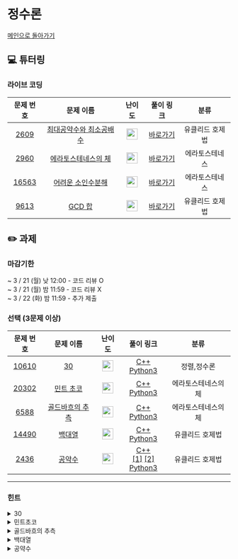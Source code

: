 # 정수론 

[메인으로 돌아가기](https://github.com/Altu-Bitu-2/Notice)

## 💻 튜터링

### 라이브 코딩

|문제 번호|문제 이름|난이도|풀이 링크|분류|
| :-----: | :-----: | :-----: | :-----: | :-----: |
|<a href="https://www.acmicpc.net/problem/2609" target="_blank">2609</a>|<a href="https://www.acmicpc.net/problem/2609" target="_blank">최대공약수와 최소공배수</a>|<img height="25px" width="25px" src="https://static.solved.ac/tier_small/6.svg"/>|[바로가기](https://github.com/Altu-Bitu-2/Notice/blob/main/03%EC%9B%94%2015%EC%9D%BC%20-%20%EC%A0%95%EC%88%98%EB%A1%A0/%EB%9D%BC%EC%9D%B4%EB%B8%8C%EC%BD%94%EB%94%A9/2609.cpp)|유클리드 호제법|
|<a href="https://www.acmicpc.net/problem/2960" target="_blank">2960</a>|<a href="https://www.acmicpc.net/problem/2960" target="_blank">에라토스테네스의 체</a>|<img height="25px" width="25px" src="https://static.solved.ac/tier_small/7.svg"/>|[바로가기](https://github.com/Altu-Bitu-2/Notice/blob/main/03%EC%9B%94%2015%EC%9D%BC%20-%20%EC%A0%95%EC%88%98%EB%A1%A0/%EB%9D%BC%EC%9D%B4%EB%B8%8C%EC%BD%94%EB%94%A9/2960.cpp)|에라토스테네스|
|<a href="https://www.acmicpc.net/problem/16563" target="_blank">16563</a>|<a href="https://www.acmicpc.net/problem/16563" target="_blank">어려운 소인수분해</a>|<img height="25px" width="25px" src="https://static.solved.ac/tier_small/12.svg"/>|[바로가기](https://github.com/Altu-Bitu-2/Notice/blob/main/03%EC%9B%94%2015%EC%9D%BC%20-%20%EC%A0%95%EC%88%98%EB%A1%A0/%EB%9D%BC%EC%9D%B4%EB%B8%8C%EC%BD%94%EB%94%A9/16563.cpp)|에라토스테네스|
|<a href="https://www.acmicpc.net/problem/9613" target="_blank">9613</a>|<a href="https://www.acmicpc.net/problem/9613" target="_blank">GCD 합</a>|<img height="25px" width="25px" src="https://static.solved.ac/tier_small/8.svg"/>|[바로가기](https://github.com/Altu-Bitu-2/Notice/blob/main/03%EC%9B%94%2015%EC%9D%BC%20-%20%EC%A0%95%EC%88%98%EB%A1%A0/%EB%9D%BC%EC%9D%B4%EB%B8%8C%EC%BD%94%EB%94%A9/9613.cpp)|유클리드 호제법|


## ✏️ 과제
### 마감기한
~ 3 / 21 (월) 낮 12:00 - 코드 리뷰 O </br>
~ 3 / 21 (월) 밤 11:59 - 코드 리뷰 X </br>
~ 3 / 22 (화) 밤 11:59 - 추가 제출 </br>

### 선택 (3문제 이상)

|문제 번호|문제 이름|난이도|풀이 링크|분류|
| :-----: | :-----: | :-----: | :-----: | :-----: |
|<a href="https://www.acmicpc.net/problem/10610" target="_blank">10610</a>|<a href="https://www.acmicpc.net/problem/10610" target="_blank">30</a>|<img height="25px" width="25px" src="https://static.solved.ac/tier_small/6.svg"/>|[C++](https://github.com/Altu-Bitu-2/Notice/blob/main/03%EC%9B%94%2015%EC%9D%BC%20-%20%EC%A0%95%EC%88%98%EB%A1%A0/%EA%B3%BC%EC%A0%9C/10610.cpp)<br/>[Python3](https://github.com/Altu-Bitu-2/Notice/blob/main/03%EC%9B%94%2015%EC%9D%BC%20-%20%EC%A0%95%EC%88%98%EB%A1%A0/%EA%B3%BC%EC%A0%9C/10610.py)|정렬,정수론|
|<a href="https://www.acmicpc.net/problem/20302" target="_blank">20302</a>|<a href="https://www.acmicpc.net/problem/20302" target="_blank">민트 초코</a>|<img height="25px" width="25px" src="https://static.solved.ac/tier_small/11.svg"/>|[C++](https://github.com/Altu-Bitu-2/Notice/blob/main/03%EC%9B%94%2015%EC%9D%BC%20-%20%EC%A0%95%EC%88%98%EB%A1%A0/%EA%B3%BC%EC%A0%9C/20302.cpp)<br/>[Python3](https://github.com/Altu-Bitu-2/Notice/blob/main/03%EC%9B%94%2015%EC%9D%BC%20-%20%EC%A0%95%EC%88%98%EB%A1%A0/%EA%B3%BC%EC%A0%9C/20302.py)|에라토스테네스의 체|
|<a href="https://www.acmicpc.net/problem/6588" target="_blank">6588</a>|<a href="https://www.acmicpc.net/problem/6588" target="_blank">골드바흐의 추측</a>|<img height="25px" width="25px" src="https://static.solved.ac/tier_small/10.svg"/>|[C++](https://github.com/Altu-Bitu-2/Notice/blob/main/03%EC%9B%94%2015%EC%9D%BC%20-%20%EC%A0%95%EC%88%98%EB%A1%A0/%EA%B3%BC%EC%A0%9C/6588.cpp)<br/>[Python3](https://github.com/Altu-Bitu-2/Notice/blob/main/03%EC%9B%94%2015%EC%9D%BC%20-%20%EC%A0%95%EC%88%98%EB%A1%A0/%EA%B3%BC%EC%A0%9C/6588.py)|에라토스테네스의 체|
|<a href="https://www.acmicpc.net/problem/11866" target="_blank">14490</a>|<a href="https://www.acmicpc.net/problem/14490" target="_blank">백대열</a>|<img height="25px" width="25px" src="https://static.solved.ac/tier_small/7.svg"/>|[C++](https://github.com/Altu-Bitu-2/Notice/blob/main/03%EC%9B%94%2015%EC%9D%BC%20-%20%EC%A0%95%EC%88%98%EB%A1%A0/%EA%B3%BC%EC%A0%9C/14490.cpp)<br/>[Python3](https://github.com/Altu-Bitu-2/Notice/blob/main/03%EC%9B%94%2015%EC%9D%BC%20-%20%EC%A0%95%EC%88%98%EB%A1%A0/%EA%B3%BC%EC%A0%9C/14490.py)|유클리드 호제법|
|<a href="https://www.acmicpc.net/problem/2436" target="_blank">2436</a>|<a href="https://www.acmicpc.net/problem/2436" target="_blank">공약수</a>|<img height="25px" width="25px" src="https://static.solved.ac/tier_small/11.svg"/>|[C++ [1]](https://github.com/Altu-Bitu-2/Notice/blob/main/03%EC%9B%94%2015%EC%9D%BC%20-%20%EC%A0%95%EC%88%98%EB%A1%A0/%EA%B3%BC%EC%A0%9C/2436_v1.cpp)&nbsp;[[2]](https://github.com/Altu-Bitu-2/Notice/blob/main/03%EC%9B%94%2015%EC%9D%BC%20-%20%EC%A0%95%EC%88%98%EB%A1%A0/%EA%B3%BC%EC%A0%9C/2436_v2.cpp)<br/>[Python3](https://github.com/Altu-Bitu-2/Notice/blob/main/03%EC%9B%94%2015%EC%9D%BC%20-%20%EC%A0%95%EC%88%98%EB%A1%A0/%EA%B3%BC%EC%A0%9C/2436.py)|유클리드 호제법|


---

### 힌트

<details>
<summary>30</summary>
<div markdown="1">
&nbsp;&nbsp;&nbsp;&nbsp;
입력되는 숫자가 매우 크니까, 숫자형으로는 받을 수 없을거 같아요. 그리고 30의 배수가 되기 위한 조건에는 무엇이 있을까요?
</div>
</details>

<details>
<summary>민트초코</summary>
<div markdown="1">
&nbsp;&nbsp;&nbsp;&nbsp;
연산은 *와 / 밖에 없네요! 연산한 최종 결과로 판단하지 않고, 과정에서 판단할 수 있는 방법이 없을까요? 수는 분해가 가능하죠.
</div>
</details>

<details>
<summary>골드바흐의 추측</summary>
<div markdown="1">
&nbsp;&nbsp;&nbsp;&nbsp;
  n이 꽤 크네요. n까지의 소수를 빠르게 판단할 수 있는 방법을 써야 할 것 같아요.
</div>
</details>

<details>
<summary>백대열</summary>
<div markdown="1">
&nbsp;&nbsp;&nbsp;&nbsp;
우선 ':'를 기준으로 문자열을 나눠야겠어요. 그리고 문자열을 정수로 바꾸는 함수가 있었는데, 기억나시나요?
</div>
</details>

<details>
<summary>공약수</summary>
<div markdown="1">
&nbsp;&nbsp;&nbsp;&nbsp;
최대공약수와 최소공배수의 성질을 떠올려보세요. 두 수 A, B에 대해 최대공약수와 최소공배수의 곱은 A와 B의 곱과 같았었죠? 그리고 또 어떤 성질이 있었나요?
</div>
</details>
